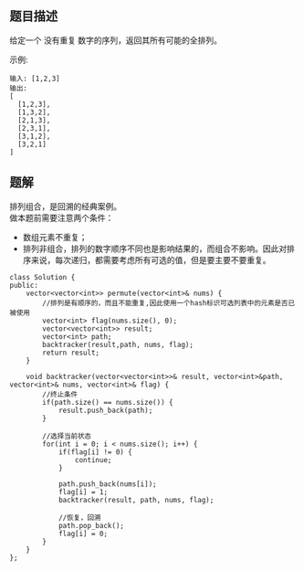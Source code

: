 ## 题目描述
给定一个 没有重复 数字的序列，返回其所有可能的全排列。

示例:
```
输入: [1,2,3]
输出:
[
  [1,2,3],
  [1,3,2],
  [2,1,3],
  [2,3,1],
  [3,1,2],
  [3,2,1]
]
```

## 题解
排列组合，是回溯的经典案例。  
做本题前需要注意两个条件：
* 数组元素不重复；
* 排列非组合，排列的数字顺序不同也是影响结果的，而组合不影响。因此对排序来说，每次递归，都需要考虑所有可选的值，但是要主要不要重复。

```
class Solution {
public:
    vector<vector<int>> permute(vector<int>& nums) {
        //排列是有顺序的，而且不能重复,因此使用一个hash标识可选列表中的元素是否已被使用
        vector<int> flag(nums.size(), 0);
        vector<vector<int>> result;
        vector<int> path;
        backtracker(result,path, nums, flag);
        return result;
    }

    void backtracker(vector<vector<int>>& result, vector<int>&path, vector<int>& nums, vector<int>& flag) {
        //终止条件
        if(path.size() == nums.size()) {
            result.push_back(path);
        }

        //选择当前状态
        for(int i = 0; i < nums.size(); i++) {
            if(flag[i] != 0) {
                continue;
            }

            path.push_back(nums[i]);
            flag[i] = 1;
            backtracker(result, path, nums, flag);
            
            //恢复，回溯
            path.pop_back();
            flag[i] = 0;
        }
    }
};
```